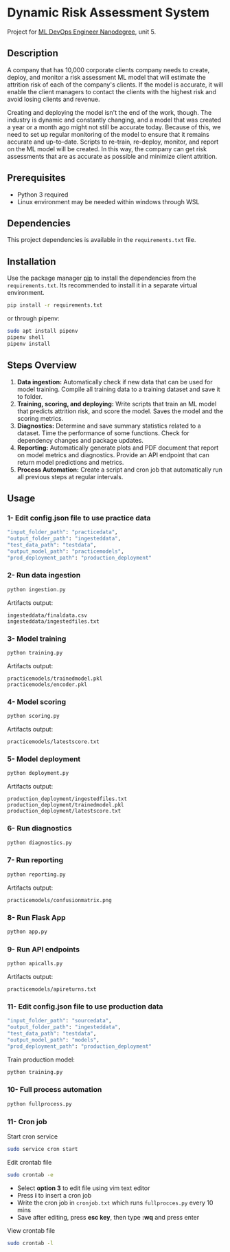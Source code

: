 # Dynamic Risk Assessment System
Project for [ML DevOps Engineer Nanodegree](https://www.udacity.com/course/machine-learning-dev-ops-engineer-nanodegree--nd0821), unit 5.

## Description

A company that has 10,000 corporate clients company needs to create, deploy, and monitor a risk assessment ML model that will estimate the attrition risk 
of each of the company's clients. If the model is accurate, it will enable the client managers to contact the clients with the highest risk and avoid losing clients and revenue.

Creating and deploying the model isn't the end of the work, though. The industry is dynamic and constantly changing, 
and a model that was created a year or a month ago might not still be accurate today. Because of this, we need to set up
regular monitoring of the model to ensure that it remains accurate and up-to-date. Scripts to re-train, re-deploy, 
monitor, and report on the ML model will be created. In this way, the company can get risk assessments that are as 
accurate as possible and minimize client attrition.
## Prerequisites
- Python 3 required
- Linux environment may be needed within windows through WSL

## Dependencies
This project dependencies is available in the ```requirements.txt``` file.

## Installation
Use the package manager [pip](https://pip.pypa.io/en/stable/) to install the dependencies from the ```requirements.txt```. 
Its recommended to install it in a separate virtual environment.

```bash
pip install -r requirements.txt
```

or through pipenv:

```bash
sudo apt install pipenv
pipenv shell
pipenv install
```

## Steps Overview
1. **Data ingestion:** Automatically check if new data that can be used for model training. Compile all training data to a training dataset and save it to folder. 
2. **Training, scoring, and deploying:** Write scripts that train an ML model that predicts attrition risk, and score the model. Saves the model and the scoring metrics.
3. **Diagnostics:** Determine and save summary statistics related to a dataset. Time the performance of some functions. Check for dependency changes and package updates.
4. **Reporting:** Automatically generate plots and PDF document that report on model metrics and diagnostics. Provide an API endpoint that can return model predictions and metrics.
5. **Process Automation:** Create a script and cron job that automatically run all previous steps at regular intervals.

## Usage

### 1- Edit config.json file to use practice data

```bash
"input_folder_path": "practicedata",
"output_folder_path": "ingesteddata", 
"test_data_path": "testdata", 
"output_model_path": "practicemodels", 
"prod_deployment_path": "production_deployment"
```

### 2- Run data ingestion
```python
python ingestion.py
```
Artifacts output:
```
ingesteddata/finaldata.csv
ingesteddata/ingestedfiles.txt
```

### 3- Model training
```python
python training.py
```
Artifacts output:
```
practicemodels/trainedmodel.pkl
practicemodels/encoder.pkl
```

###  4- Model scoring 
```python
python scoring.py
```
Artifacts output: 
```
practicemodels/latestscore.txt
``` 

### 5- Model deployment

```python
python deployment.py
```
Artifacts output:
```
production_deployment/ingestedfiles.txt
production_deployment/trainedmodel.pkl
production_deployment/latestscore.txt
``` 

### 6- Run diagnostics
```python
python diagnostics.py
```

### 7- Run reporting
```python
python reporting.py
```
Artifacts output:
```
practicemodels/confusionmatrix.png
```

### 8- Run Flask App
```python
python app.py
```

### 9- Run API endpoints
```python
python apicalls.py
```
Artifacts output:
```
practicemodels/apireturns.txt
```

### 11- Edit config.json file to use production data

```bash
"input_folder_path": "sourcedata",
"output_folder_path": "ingesteddata", 
"test_data_path": "testdata", 
"output_model_path": "models", 
"prod_deployment_path": "production_deployment"
```

Train production model:
```python
python training.py
```

### 10- Full process automation
```python
python fullprocess.py
```


### 11- Cron job

Start cron service
```bash
sudo service cron start
```

Edit crontab file
```bash
sudo crontab -e
```
   - Select **option 3** to edit file using vim text editor
   - Press **i** to insert a cron job
   - Write the cron job in ```cronjob.txt``` which runs ```fullprocces.py``` every 10 mins
   - Save after editing, press **esc key**, then type **:wq** and press enter
  
View crontab file
```bash
sudo crontab -l
```
